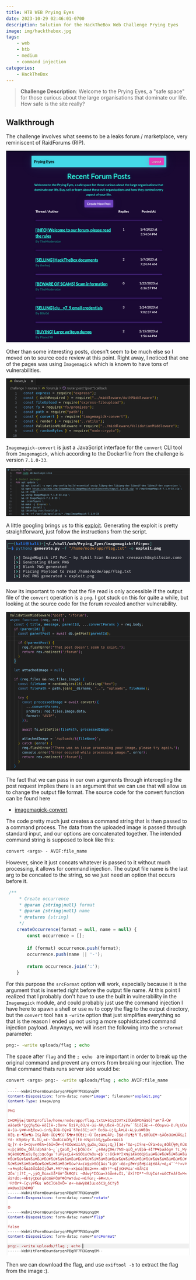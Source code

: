 ```yaml
---
title: HTB WEB Prying Eyes
date: 2023-10-29 02:46:01-0700
description: Solution for the HackTheBox Web Challenge Prying Eyes
image: img/hackthebox.jpg
tags: 
    - web
    - htb
    - medium
    - command injection
categories:
    - HackTheBox
---
```


> **Challenge Description**: Welcome to the Prying Eyes, a "safe space" for those curious about the large organisations that dominate our life.
> How safe is the site really?

## Walkthrough

The challenge involves what seems to be a leaks forum / marketplace, very reminiscent of RaidForums (RIP).

![Home page of the challenge site](img/4.PNG)

Other than some interesting posts, doesn't seem to be much else so I moved on to source code review at this point.
Right away, I noticed that one of the pages was using `Imagemagick` which is known to have tons of vulnerabilities.

![Naughty naughty imagemagick](img/5.PNG)

`Imagemagick-convert` is just a JavaScript interface for the `convert` CLI tool from `Imagemagick`, which according to the Dockerfile from the challenge is version `7.1.0-33`.

![Its always suspicous when a single package uses a specific version](img/6.PNG)

A little googling brings us to this [exploit](https://github.com/Sybil-Scan/imagemagick-lfi-poc).
Generating the exploit is pretty straightforward, just follow the instructions from the script.

![Exploit generation](img/1.PNG)

Now its important to note that the file read is only accessible if the output file of the `convert` operation is a `png`.
I got stuck on this for quite a while, but looking at the source code for the forum revealed another vulnerability.

![Why are we allowed to pass in arguments to a serverside CLI tool?](img/7.PNG)

The fact that we can pass in our own arguments through intercepting the post request implies there is an argument that we can use that will allow us to change the output file format.
The source code for the convert function can be found here

- [imagemagick-convert](https://www.npmjs.com/package/imagemagick-convert?activeTab=code)

The code pretty much just creates a command string that is then passed to a command process.
The data from the uploaded image is passed through standard input, and our options are concatenated together.
The intended command string is supposed to look like this:

```bash
convert <args> - AVIF:file_name 

```

However, since it just concats whatever is passed to it without much processing, it allows for command injection.
The output file name is the last arg to be concated to the string, so we just need an option that occurs before it.

```js
 /**
     * Create occurrence
     * @param {string|null} format
     * @param {string|null} name
     * @returns {string}
     */
    createOccurrence(format = null, name = null) {
        const occurrence = [];

        if (format) occurrence.push(format);
        occurrence.push(name || '-');

        return occurrence.join(':');
    }

```

For this purpose the `srcFormat` option will work, especially because it is the argument that is inserted right before the output file name.
At this point I realized that I probably don't have to use the built in vulnerability in the `Imagemagick` module, and could probably just use the command injection I have here to spawn a shell or use `mv` to copy the flag to the output directory, but the `convert` tool has a `-write` option that just simplifies everything so that is the reason I ended up not using a more sophisticated command injection payload. 
Anyways, we will insert the following into the `srcFormat` parameter:

```bash
png:- -write uploads/flag ; echo
```
The space after `flag` and the `; echo ` are important in order to break up the original command and prevent any errors from breaking our injection.
The final command thats runs server side would be:

```bash
convert <args> png:- -write uploads/flag ; echo AVIF:file_name
```

![Inserting our new parameter on the POST request](img/2.PNG)

Then we can download the flag, and use `exiftool -b` to extract the flag from the image :).